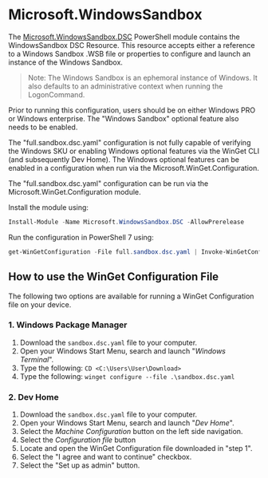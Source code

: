 # Microsoft.WindowsSandbox
The [Microsoft.WindowsSandbox.DSC](https://www.powershellgallery.com/packages/Microsoft.WindowsSandbox.DSC) PowerShell module contains the WindowsSandbox DSC Resource. This resource accepts either a reference to a Windows Sandbox .WSB file or properties to configure and launch an instance of the Windows Sandbox.

>Note: The Windows Sandbox is an ephemoral instance of Windows. It also defaults to an administrative context when running the LogonCommand.

Prior to running this configuration, users should be on either Windows PRO or Windows enterprise. The "Windows Sandbox" optional feature also needs to be enabled.

The "full.sandbox.dsc.yaml" configuration is not fully capable of verifying the Windows SKU or enabling Windows optional features via the WinGet CLI (and subsequently Dev Home). The Windows optional features can be enabled in a configuration when run via the Microsoft.WinGet.Configuration.

The "full.sandbox.dsc.yaml" configuration can be run via the Microsoft.WinGet.Configuration module.

Install the module using:
```PowerShell
Install-Module -Name Microsoft.WindowsSandbox.DSC -AllowPrerelease
```

Run the configuration in PowerShell 7 using:
```PowerShell
get-WinGetConfiguration -File full.sandbox.dsc.yaml | Invoke-WinGetConfiguration
```

## How to use the WinGet Configuration File
The following two options are available for running a WinGet Configuration file on your device. 

### 1. Windows Package Manager
1. Download the `sandbox.dsc.yaml` file to your computer.
1. Open your Windows Start Menu, search and launch "*Windows Terminal*".
1. Type the following: `CD <C:\Users\User\Download>`
1. Type the following: `winget configure --file .\sandbox.dsc.yaml`

### 2. Dev Home
1. Download the `sandbox.dsc.yaml` file to your computer.
1. Open your Windows Start Menu, search and launch "*Dev Home*".
1. Select the *Machine Configuration* button on the left side navigation.
1. Select the *Configuration file* button
1. Locate and open the WinGet Configuration file downloaded in "step 1".
1. Select the "I agree and want to continue" checkbox.
1. Select the "Set up as admin" button.